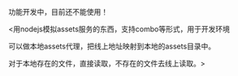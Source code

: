 功能开发中，目前还不能使用！




<用nodejs模拟assets服务的东西，支持combo等形式，用于开发环境

可以做本地assets代理，把线上地址映射到本地的assets目录中。

对于本地存在的文件，直接读取，不存在的文件去线上读取。>
